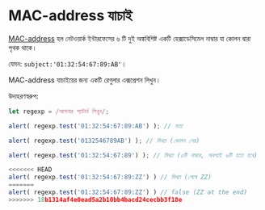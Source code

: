 # MAC-address যাচাই

[MAC-address](https://en.wikipedia.org/wiki/MAC_address) হল নেটওয়ার্ক ইন্টারফেসের ৬ টি দুই অঙ্কবিশিষ্ট একটি হেক্সাডেসিমেল নাম্বার যা কোলন দ্বারা পৃথক থাকে।

যেমন: `subject:'01:32:54:67:89:AB'`।

MAC-address যাচাইয়ের জন্য একটি রেগুলার এক্সপ্রেশন লিখুন।

উদাহরণস্বরুপ:
```js
let regexp = /আপনার প্যাটার্ন লিখুন/;

alert( regexp.test('01:32:54:67:89:AB') ); // সত্য

alert( regexp.test('0132546789AB') ); // মিথ্যা (কোলন নেয়)

alert( regexp.test('01:32:54:67:89') ); // মিথ্যা (৫টি নাম্বার, অবশ্যই ৬টি হতে হবে)

<<<<<<< HEAD
alert( regexp.test('01:32:54:67:89:ZZ') ) // মিথ্যা (শেষে ZZ)
=======
alert( regexp.test('01:32:54:67:89:ZZ') ) // false (ZZ at the end)
>>>>>>> 18b1314af4e0ead5a2b10bb4bacd24cecbb3f18e
```
